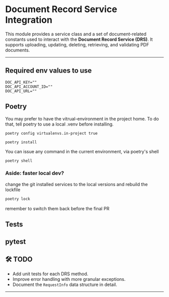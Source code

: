 # Document Record Service Integration

This module provides a service class and a set of document-related constants used to interact with the **Document Record Service (DRS)**. It supports uploading, updating, deleting, retrieving, and validating PDF documents.

---

## Required env values to use
```code
DOC_API_KEY=""
DOC_API_ACCOUNT_ID=""
DOC_API_URL=""
```

## Poetry
You may prefer to have the vitrual-environment in the project home. To do that, tell poetry to use a local .venv before installing.
```shell
poetry config virtualenvs.in-project true
```
```shell
poetry install
```

You can issue any command in the current environment, via poetry's shell
```shell
poetry shell
```

### Aside: faster local dev?
change the git installed services to the local versions and rebuild the lockfile
```bash
poetry lock
```
remember to switch them back before the final PR


## Tests
pytest
---

## 🛠️ TODO

- Add unit tests for each DRS method.
- Improve error handling with more granular exceptions.
- Document the `RequestInfo` data structure in detail.

---